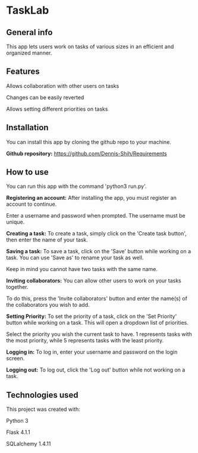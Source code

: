# TaskLab

## General info
This app lets users work on tasks of various sizes in an efficient and organized manner.

## Features
Allows collaboration with other users on tasks

Changes can be easily reverted

Allows setting different priorities on tasks


## Installation
You can install this app by cloning the github repo to your machine.

**Github repository:** https://github.com/Dennis-Shih/Requirements

## How to use
You can run this app with the command 'python3 run.py'.

**Registering an account:** After installing the app, you must register an account to continue.

Enter a username and password when prompted. The username must be unique.

**Creating a task:** To create a task, simply click on the 'Create task button', then enter the name of your task.

**Saving a task:** To save a task, click on the 'Save' button while working on a task. You can use 'Save as' to rename your task as well. 

Keep in mind you cannot have two tasks with the same name.

**Inviting collaborators:** You can allow other users to work on your tasks together. 

To do this, press the 'Invite collaborators' button and enter the name(s) of the collaborators you wish to add.

**Setting Priority:** To set the priority of a task, click on the 'Set Priority' button while working on a task. This will open a dropdown list of priorities.

Select the priority you wish the current task to have. 1 represents tasks with the most priority, while 5 represents tasks with the least priority.

**Logging in:** To log in, enter your username and password on the login screen.

**Logging out:** To log out, click the 'Log out' button while not working on a task.
## Technologies used
This project was created with:

Python 3

Flask 4.1.1

SQLalchemy 1.4.11
